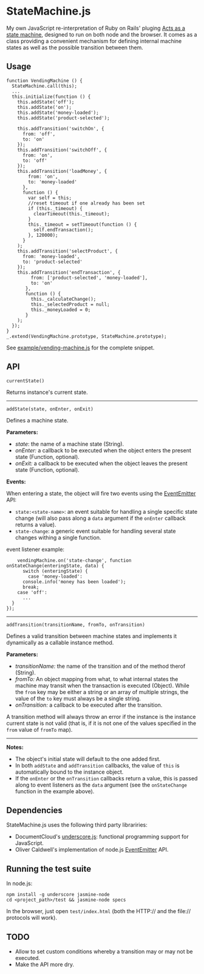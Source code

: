 # StateMachine.js

My own JavaScript re-interpretation of Ruby on Rails' pluging [Acts as a state machine](https://github.com/rubyist/aasm), designed to run on both node and the browser.
It comes as a class providing a convenient mechanism for defining internal machine states as well as the possible transition between them.

## Usage


    function VendingMachine () {
      StateMachine.call(this);
      ...
      this.initialize(function () {
        this.addState('off');
        this.addState('on');
        this.addState('money-loaded');
        this.addState('product-selected');

        this.addTransition('switchOn', {
          from: 'off',
          to: 'on'
        });
        this.addTransition('switchOff', {
          from: 'on',
          to: 'off'
        });
        this.addTransition('loadMoney', {
            from: 'on',
            to: 'money-loaded'
          },
          function () {
            var self = this;
            //reset timeout if one already has been set
            if (this._timeout) {
              clearTimeout(this._timeout);
            }
            this._timeout = setTimeout(function () {
              self.endTransaction();
            }, 120000);
          }
        );
        this.addTransition('selectProduct', {
          from: 'money-loaded',
          to: 'product-selected'
        });
        this.addTransition('endTransaction', {
             from: ['product-selected', 'money-loaded'],
             to: 'on'
           },
           function () {
             this._calculateChange();
             this._selectedProduct = null;
             this._moneyLoaded = 0;
           }
        );
      });
    }
    _.extend(VendingMachine.prototype, StateMachine.prototype);


See [example/vending-machine.js](https://github.com/afiore/stateMachine.js/blob/master/example/vending-machine.js) for the complete snippet.


## API

    currentState()

Returns instance's current state.

---

    addState(state, onEnter, onExit)

Defines a machine state.

**Parameters:**

- _state_: the name of a machine state (String).
- _onEnter:_ a callback to be executed when the object enters the present state (Function, optional).
- _onExit:_ a callback to be executed when the object leaves the present state (Function, optional).

**Events:**

When entering a state, the object will fire two events using the [EventEmitter](http://nodejs.org/docs/v0.4.7/api/events.html) API:

- `state:<state-name>`: an event suitable for handling a single specific state change (will also pass along a `data` argument if the `onEnter` callback returns a value).
- `state-change`: a generic event suitable for handling several state changes withing a single function.

event listener example:

        vendingMachine.on('state-change', function onStateChange(enteringState, data) {
          switch (enteringState) {
            case 'money-loaded':
          console.info('money has been loaded');
          break;
        case 'off':
          ...
      }
    });

---

    addTransition(transitionName, fromTo, onTransition)

Defines a valid transition between machine states and implements it dynamically as a callable instance method.

**Parameters:**

- _transitionName:_ the name of the transition and of the method therof (String).
- _fromTo:_  An object mapping from what, to what internal states the machine may transit when the transaction is executed (Object). 
  While the `from` key may be either a string or an array of multiple strings, the value of the `to` key must always be a single string.
- _onTransition:_ a callback to be executed after the transition.

A transition method will always throw an error if the instance is the instance current state is not valid (that is, if it is not one of the values specified in the `from` value of `fromTo` map).

---

**Notes:**

- The object's initial state will default to the one added first.
- In both `addState` and `addTransition` callbacks, the value of `this` is automatically bound to the instance object.
- If the `onEnter` or the `onTransition` callbacks return a value, this is passed along to event listeners as the `data` argument (see the `onStateChange` function in the example above).


## Dependencies

StateMachine.js uses the following third party librariries:

* DocumentCloud's [underscore.js](http://documentcloud.github.com/underscore): functional programming support for JavaScript.
* Oliver Caldwell's implementation of node.js [EventEmitter](https://github.com/Wolfy87/EventEmitter/) API.

## Running the test suite

In node.js:

    npm install -g underscore jasmine-node
    cd <project_path>/test && jasmine-node specs

In the browser, just open `test/index.html` (both the HTTP:// and the file:// protocols will work).

## TODO

- Allow to set custom conditions whereby a transition may or may not be executed.
- Make the API more dry.

